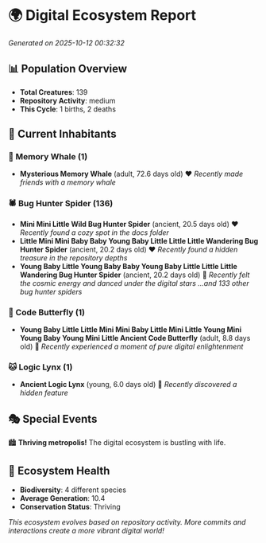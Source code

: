 # 🌍 Digital Ecosystem Report
*Generated on 2025-10-12 00:32:32*

## 📊 Population Overview
- **Total Creatures**: 139
- **Repository Activity**: medium
- **This Cycle**: 1 births, 2 deaths

## 👥 Current Inhabitants

### 🐋 Memory Whale (1)
- **Mysterious Memory Whale** (adult, 72.6 days old) ❤️
  *Recently made friends with a memory whale*

### 🕷️ Bug Hunter Spider (136)
- **Mini Mini Little Wild Bug Hunter Spider** (ancient, 20.5 days old) ❤️
  *Recently found a cozy spot in the docs folder*
- **Little Mini Mini Baby Baby Young Baby Little Little Little Wandering Bug Hunter Spider** (ancient, 20.2 days old) ❤️
  *Recently found a hidden treasure in the repository depths*
- **Young Baby Little Young Baby Baby Young Baby Little Little Little Wandering Bug Hunter Spider** (ancient, 20.2 days old) 💛
  *Recently felt the cosmic energy and danced under the digital stars*
  *...and 133 other bug hunter spiders*

### 🦋 Code Butterfly (1)
- **Young Baby Little Little Mini Mini Baby Little Mini Little Young Mini Young Baby Young Mini Little Ancient Code Butterfly** (adult, 8.8 days old) 💛
  *Recently experienced a moment of pure digital enlightenment*

### 🐱 Logic Lynx (1)
- **Ancient Logic Lynx** (young, 6.0 days old) 💚
  *Recently discovered a hidden feature*

## 🎭 Special Events

🏙️ **Thriving metropolis!** The digital ecosystem is bustling with life.

## 🔬 Ecosystem Health
- **Biodiversity**: 4 different species
- **Average Generation**: 10.4
- **Conservation Status**: Thriving

*This ecosystem evolves based on repository activity. More commits and interactions create a more vibrant digital world!*